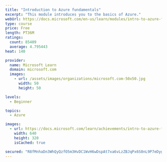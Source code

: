 ```yaml
---
title: "Introduction to Azure fundamentals"
excerpt: "This module introduces you to the basics of Azure."
webUrl: https://docs.microsoft.com/en-us/learn/modules/intro-to-azure-fundamentals/
type: course
price: Free
length: PT36M
ratings:
  count: 85409
  average: 4.795443
heat: 140

provider:
  name: Microsoft Learn
  domain: microsoft.com
  images:
    - url: /assets/images/organizations/microsoft.com-50x50.jpg
      width: 50
      height: 50

levels:
  - Beginner

topics:
  - Azure

images:
  - url: https://docs.microsoft.com/learn/achievements/intro-to-azure-fundamentals-social.png
    width: 640
    height: 320
    isCached: true

secured: "R8fMnhaDn3WhQyQzfO5m3HvDC1WvH6wDspAt7xa6vLzZBJqPx6S0nL9P7eDygrhH4Nzn0X1Ym84jBTtxbVl1d6wOrHapXTb1EtXwCe1Nhd6y1oQQPEAEEnwCEN3VWnXB+EA0rzZXDk5d94At5Rofmf+F/5QyhikF6zG5ZbWXMKjRol5ZbJyjRhPfgOzjqyVyZ89p3WrYTyajvPxc0m8uT0Nwuj9hUl3w2ZmQILrHR5TOqp13Kf/7r+9UdgVNxdfOw/x8mn+wGRsSMnR1l1lMu6B8/2WduGrV2KvQs8NrMe/odip3ebcTN8IurEBNuyuuNHhojva4kLJOyZ8mq9rPxhE91C4zexaS6X5/fjN7tVS+qvALuRKOIQF/1qMr7r4udH9gbtBX8mq1ytFBizVv7Vorpw5QD/+Oi0b/rQYlxM9m3Ck0B+MicM2wbqCtwHiY;gPERB9rOT8EzfFu+UycFhQ=="
---
```


